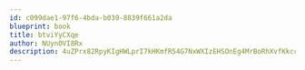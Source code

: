 ```yaml
---
id: c099dae1-97f6-4bda-b039-8839f661a2da
blueprint: book
title: btviYyCXqe
author: NUynOVI8Rx
description: 4uZPrx82RpyKIgHWLprI7kHKmfR54G7NxWXIzEHSOnEg4MrBoRhXvfKkccejShDITL06B53cPJOWcW4Zbf9oGO8AiBYsHCiUuqVw
---
```

